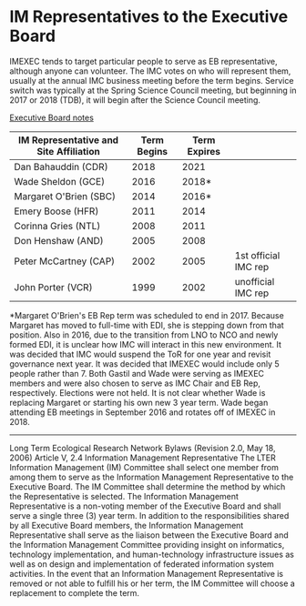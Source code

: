 # IM Representatives to the Executive Board

IMEXEC tends to target particular people to serve as EB representative, although anyone can volunteer. The IMC votes on who will represent them, usually at the annual IMC business meeting before the term begins.
Service switch was typically at the Spring Science Council meeting, but beginning in 2017 or 2018 (TDB), it will begin after the Science Council meeting.

[Executive Board notes](https://lternet.edu/committees/executive-board/)

|IM Representative and Site Affiliation|Term Begins|Term Expires||
|---------|---------|------|-------|			
|Dan Bahauddin (CDR)|2018|2021||
|Wade Sheldon (GCE)|2016|2018*||
|Margaret O'Brien (SBC)|2014|2016*||
|Emery Boose (HFR)|2011|2014||
|Corinna Gries (NTL)|2008|2011||
|Don Henshaw (AND)|2005|2008||
|Peter McCartney (CAP)|2002|2005|1st official IMC rep|
|John Porter (VCR)|1999|2002|unofficial IMC rep|

*Margaret O'Brien's EB Rep term was scheduled to end in 2017. Because Margaret has moved to full-time with EDI, she is stepping down from that position. Also in 2016, due to the transition from LNO to NCO and newly formed EDI, it is unclear how IMC will interact in this new environment. It was decided that IMC would suspend the ToR for one year and revisit governance next year. It was decided that IMEXEC would include only 5 people rather than 7. Both Gastil and Wade were serving as IMEXEC members and were also chosen to serve as IMC Chair and EB Rep, respectively. Elections were not held. It is not clear whether Wade is replacing Margaret or starting his own new 3 year term. Wade began attending EB meetings in September 2016 and rotates off of IMEXEC in 2018.

------------------

Long Term Ecological Research Network Bylaws (Revision 2.0, May 18, 2006)
Article V, 2.4 Information Management Representative
The LTER Information Management (IM) Committee shall select one member from among them to serve as the Information Management Representative to the Executive Board. The IM Committee shall determine the method by which the Representative is selected. The Information Management Representative is a non-voting member of the Executive Board and shall serve a single three (3) year term. In addition to the responsibilities shared by all Executive Board members, the Information Management Representative shall serve as the liaison between the Executive Board and the Information Management Committee providing insight on informatics, technology implementation, and human-technology infrastructure issues as well as on design and implementation of federated information system activities. In the event that an Information Management Representative is removed or not able to fulfill his or her term, the IM Committee will choose a replacement to complete the term.
